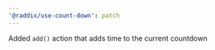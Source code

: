 ```yaml
---
'@raddix/use-count-down': patch
---
```


Added `add()` action that adds time to the current countdown
